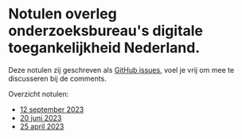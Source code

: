 # Notulen overleg onderzoeksbureau's digitale toegankelijkheid Nederland. 
 
Deze notulen zij geschreven als [GitHub issues](https://github.com/WCAG-Audit-Discussions/notulen-obnl/issues), voel je vrij om mee te discusseren bij de comments.

Overzicht notulen:
- [12 september 2023](https://github.com/WCAG-Audit-Discussions/notulen-obnl/issues/3)
- [20 juni 2023](https://github.com/WCAG-Audit-Discussions/notulen-obnl/issues/2)
- [25 april 2023](https://github.com/WCAG-Audit-Discussions/notulen-obnl/issues/1)

